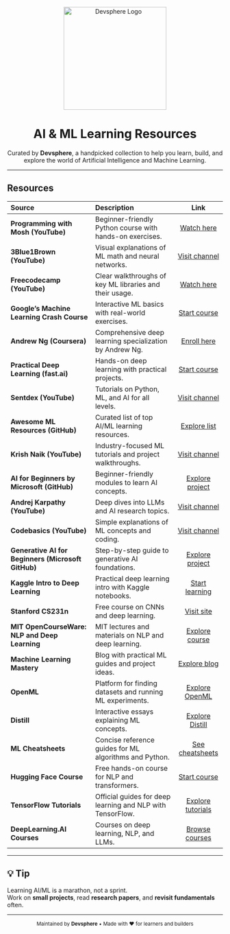 <p align="center">
  <img src="https://iili.io/KP9H311.png" alt="Devsphere Logo" width="240" />
</p>

<h1 align="center">AI & ML Learning Resources</h1>

<p align="center">
  Curated by <strong>Devsphere</strong>, a handpicked collection to help you learn, build, 
  and explore the world of Artificial Intelligence and Machine Learning.
</p>

---

## Resources

| Source | Description | Link |
| :--- | :--- | :---: |
| **Programming with Mosh (YouTube)** | Beginner-friendly Python course with hands-on exercises. | [Watch here](https://youtu.be/_uQrJ0TkZlc?si=Ycufy1vOe30cVE_f) |
| **3Blue1Brown (YouTube)** | Visual explanations of ML math and neural networks. | [Visit channel](https://www.youtube.com/@3blue1brown) |
| **Freecodecamp (YouTube)** | Clear walkthroughs of key ML libraries and their usage. | [Watch here](https://youtu.be/r-uOLxNrNk8?si=CBF5759Pn8o_ZAqM) |
| **Google’s Machine Learning Crash Course** | Interactive ML basics with real-world exercises. | [Start course](https://developers.google.com/machine-learning/crash-course) |
| **Andrew Ng (Coursera)** | Comprehensive deep learning specialization by Andrew Ng. | [Enroll here](https://www.coursera.org/specializations/deep-learning) |
| **Practical Deep Learning (fast.ai)** | Hands-on deep learning with practical projects. | [Start course](https://course.fast.ai/) |
| **Sentdex (YouTube)** | Tutorials on Python, ML, and AI for all levels. | [Visit channel](https://www.youtube.com/@sentdex) |
| **Awesome ML Resources (GitHub)** | Curated list of top AI/ML learning resources. | [Explore list](https://github.com/armankhondker/awesome-ai-ml-resources) |
| **Krish Naik (YouTube)** | Industry-focused ML tutorials and project walkthroughs. | [Visit channel](https://www.youtube.com/@krishnaik06) |
| **AI for Beginners by Microsoft (GitHub)** | Beginner-friendly modules to learn AI concepts. | [Explore project](https://github.com/microsoft/AI-For-Beginners) |
| **Andrej Karpathy (YouTube)** | Deep dives into LLMs and AI research topics. | [Visit channel](https://www.youtube.com/@AndrejKarpathy/videos) |
| **Codebasics (YouTube)** | Simple explanations of ML concepts and coding. | [Visit channel](https://www.youtube.com/@codebasics) |
| **Generative AI for Beginners (Microsoft GitHub)** | Step-by-step guide to generative AI foundations. | [Explore project](https://github.com/microsoft/generative-ai-for-beginners) |
| **Kaggle Intro to Deep Learning** | Practical deep learning intro with Kaggle notebooks. | [Start learning](https://www.kaggle.com/learn/intro-to-deep-learning) |
| **Stanford CS231n** | Free course on CNNs and deep learning. | [Visit site](http://cs231n.stanford.edu/) |
| **MIT OpenCourseWare: NLP and Deep Learning** | MIT lectures and materials on NLP and deep learning. | [Explore course](https://ocw.mit.edu/courses/electrical-engineering-and-computer-science/6-864-advanced-natural-language-processing-fall-2005/) |
| **Machine Learning Mastery** | Blog with practical ML guides and project ideas. | [Explore blog](https://machinelearningmastery.com/start-here/) |
| **OpenML** | Platform for finding datasets and running ML experiments. | [Explore OpenML](https://www.openml.org/) |
| **Distill** | Interactive essays explaining ML concepts. | [Explore Distill](https://distill.pub/) |
| **ML Cheatsheets** | Concise reference guides for ML algorithms and Python. | [See cheatsheets](https://ml-cheatsheet.readthedocs.io/en/latest/) |
| **Hugging Face Course** | Free hands-on course for NLP and transformers. | [Start course](https://huggingface.co/learn/nlp-course/) |
| **TensorFlow Tutorials** | Official guides for deep learning and NLP with TensorFlow. | [Explore tutorials](https://www.tensorflow.org/tutorials) |
| **DeepLearning.AI Courses** | Courses on deep learning, NLP, and LLMs. | [Browse courses](https://www.deeplearning.ai/courses/) |

---

## 💡 Tip

Learning AI/ML is a marathon, not a sprint.  
Work on **small projects**, read **research papers**, and **revisit fundamentals** often.

---

<p align="center">
  <sub>Maintained by <strong>Devsphere</strong> • Made with ❤️ for learners and builders</sub>
</p>
